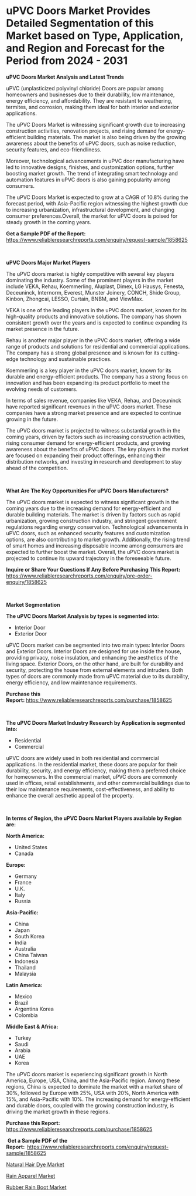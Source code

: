 <p><h1>uPVC Doors Market Provides Detailed Segmentation of this Market based on Type, Application, and Region and Forecast for the Period from 2024 - 2031</h1></p><p><strong>uPVC Doors Market Analysis and Latest Trends</strong></p>
<p><p>uPVC (unplasticized polyvinyl chloride) Doors are popular among homeowners and businesses due to their durability, low maintenance, energy efficiency, and affordability. They are resistant to weathering, termites, and corrosion, making them ideal for both interior and exterior applications.</p><p>The uPVC Doors Market is witnessing significant growth due to increasing construction activities, renovation projects, and rising demand for energy-efficient building materials. The market is also being driven by the growing awareness about the benefits of uPVC doors, such as noise reduction, security features, and eco-friendliness.</p><p>Moreover, technological advancements in uPVC door manufacturing have led to innovative designs, finishes, and customization options, further boosting market growth. The trend of integrating smart technology and automation features in uPVC doors is also gaining popularity among consumers.</p><p>The uPVC Doors Market is expected to grow at a CAGR of 10.8% during the forecast period, with Asia-Pacific region witnessing the highest growth due to increasing urbanization, infrastructural development, and changing consumer preferences.Overall, the market for uPVC doors is poised for steady growth in the coming years.</p></p>
<p><strong>Get a Sample PDF of the Report:&nbsp;</strong> <a href="https://www.reliableresearchreports.com/enquiry/request-sample/1858625">https://www.reliableresearchreports.com/enquiry/request-sample/1858625</a></p>
<p>&nbsp;</p>
<p><strong>uPVC Doors Major Market Players</strong></p>
<p><p>The uPVC doors market is highly competitive with several key players dominating the industry. Some of the prominent players in the market include VEKA, Rehau, Koemmerling, Aluplast, Dimex, LG Hausys, Fenesta, Deceuninck, Internorm, Everest, Munster Joinery, CONCH, Shide Group, Kinbon, Zhongcai, LESSO, Curtain, BNBM, and ViewMax.</p><p>VEKA is one of the leading players in the uPVC doors market, known for its high-quality products and innovative solutions. The company has shown consistent growth over the years and is expected to continue expanding its market presence in the future.</p><p>Rehau is another major player in the uPVC doors market, offering a wide range of products and solutions for residential and commercial applications. The company has a strong global presence and is known for its cutting-edge technology and sustainable practices.</p><p>Koemmerling is a key player in the uPVC doors market, known for its durable and energy-efficient products. The company has a strong focus on innovation and has been expanding its product portfolio to meet the evolving needs of customers.</p><p>In terms of sales revenue, companies like VEKA, Rehau, and Deceuninck have reported significant revenues in the uPVC doors market. These companies have a strong market presence and are expected to continue growing in the future.</p><p>The uPVC doors market is projected to witness substantial growth in the coming years, driven by factors such as increasing construction activities, rising consumer demand for energy-efficient products, and growing awareness about the benefits of uPVC doors. The key players in the market are focused on expanding their product offerings, enhancing their distribution networks, and investing in research and development to stay ahead of the competition.</p></p>
<p>&nbsp;</p>
<p><strong>What Are The Key Opportunities For uPVC Doors Manufacturers?</strong></p>
<p><p>The uPVC doors market is expected to witness significant growth in the coming years due to the increasing demand for energy-efficient and durable building materials. The market is driven by factors such as rapid urbanization, growing construction industry, and stringent government regulations regarding energy conservation. Technological advancements in uPVC doors, such as enhanced security features and customization options, are also contributing to market growth. Additionally, the rising trend of smart homes and increasing disposable income among consumers are expected to further boost the market. Overall, the uPVC doors market is projected to continue its upward trajectory in the foreseeable future.</p></p>
<p><strong>Inquire or Share Your Questions If Any Before Purchasing This Report:</strong> <a href="https://www.reliableresearchreports.com/enquiry/pre-order-enquiry/1858625">https://www.reliableresearchreports.com/enquiry/pre-order-enquiry/1858625</a></p>
<p>&nbsp;</p>
<p><strong>Market Segmentation</strong></p>
<p><strong>The uPVC Doors Market Analysis by types is segmented into:</strong></p>
<p><ul><li>Interior Door</li><li>Exterior Door</li></ul></p>
<p><p>uPVC Doors market can be segmented into two main types: Interior Doors and Exterior Doors. Interior Doors are designed for use inside the house, providing privacy, noise insulation, and enhancing the aesthetics of the living space. Exterior Doors, on the other hand, are built for durability and security, protecting the house from external elements and intruders. Both types of doors are commonly made from uPVC material due to its durability, energy efficiency, and low maintenance requirements.</p></p>
<p><strong>Purchase this Report:&nbsp;</strong><a href="https://www.reliableresearchreports.com/purchase/1858625">https://www.reliableresearchreports.com/purchase/1858625</a></p>
<p>&nbsp;</p>
<p><strong>The uPVC Doors Market Industry Research by Application is segmented into:</strong></p>
<p><ul><li>Residential</li><li>Commercial</li></ul></p>
<p><p>uPVC doors are widely used in both residential and commercial applications. In the residential market, these doors are popular for their durability, security, and energy efficiency, making them a preferred choice for homeowners. In the commercial market, uPVC doors are commonly used in offices, retail establishments, and other commercial buildings due to their low maintenance requirements, cost-effectiveness, and ability to enhance the overall aesthetic appeal of the property.</p></p>
<p>&nbsp;</p>
<p><strong>In terms of Region, the uPVC Doors Market Players available by Region are:</strong></p>
<p>
    <p> <strong> North America: </strong>
        <ul>
            <li>United States</li>
            <li>Canada</li>
        </ul>
        </p> 
    <p> <strong> Europe: </strong>
        <ul>
            <li>Germany</li>
            <li>France</li>
            <li>U.K.</li>
            <li>Italy</li>
            <li>Russia</li>
        </ul>
        </p> 
    <p> <strong> Asia-Pacific: </strong>
        <ul>
            <li>China</li>
            <li>Japan</li>
            <li>South Korea</li>
            <li>India</li>
            <li>Australia</li>
            <li>China Taiwan</li>
            <li>Indonesia</li>
            <li>Thailand</li>
            <li>Malaysia</li>
        </ul>
        </p> 
    <p> <strong> Latin America: </strong>
        <ul>
            <li>Mexico</li>
            <li>Brazil</li>
            <li>Argentina Korea</li>
            <li>Colombia</li>
        </ul>
        </p> 
    <p> <strong> Middle East & Africa: </strong>
        <ul>
            <li>Turkey</li>
            <li>Saudi</li>
            <li>Arabia</li>
            <li>UAE</li>
            <li>Korea</li>
        </ul>
    </p>
    </p>
<p><p>The uPVC doors market is experiencing significant growth in North America, Europe, USA, China, and the Asia-Pacific region. Among these regions, China is expected to dominate the market with a market share of 30%, followed by Europe with 25%, USA with 20%, North America with 15%, and Asia-Pacific with 10%. The increasing demand for energy-efficient and durable doors, coupled with the growing construction industry, is driving the market growth in these regions.</p></p>
<p><strong>Purchase this Report: </strong><a href="https://www.reliableresearchreports.com/purchase/1858625">https://www.reliableresearchreports.com/purchase/1858625</a></p>
<p>&nbsp;<strong>Get a Sample PDF of the Report:&nbsp;&nbsp;</strong><a href="https://www.reliableresearchreports.com/enquiry/request-sample/1858625">https://www.reliableresearchreports.com/enquiry/request-sample/1858625</a></p>
<p><strong></strong></p>
<p><p><a href="https://github.com/juniordelafrance/Market-Research-Report-List-2/blob/main/natural-hair-dye-market.md">Natural Hair Dye Market</a></p><p><a href="https://github.com/jaidynmorantestelletmjzya/Market-Research-Report-List-1/blob/main/rain-apparel-market.md">Rain Apparel Market</a></p><p><a href="https://github.com/ruddyyedelwadw/Market-Research-Report-List-1/blob/main/rubber-rain-boot-market.md">Rubber Rain Boot Market</a></p></p>